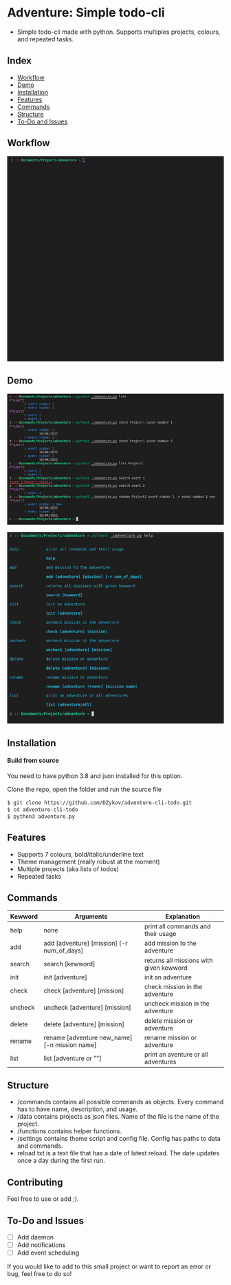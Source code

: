 # Adventure: Simple todo-cli
-    Simple todo-cli made with python. Supports multiples projects, colours, and repeated tasks. 

## Index
   - [Workflow](#Workflow "Goto Workflow")
   - [Demo](#Demo "Goto Demo")
   - [Installation](#Installation "Goto Installation")
   - [Features](#Features "Goto Features")
   - [Commands](#Controls "Goto Commands")
   - [Structure](#Controls "Goto Structure")
   - [To-Do and Issues](#To-Do-and-Issues "Goto ToDo-and-Issues")

## Workflow

![alt text](https://github.com/DZykov/adventure-cli-todo/blob/master/img/workflow.gif)

## Demo

![alt text](https://github.com/DZykov/adventure-cli-todo/blob/master/img/cmds.png)

![alt text](https://github.com/DZykov/adventure-cli-todo/blob/master/img/help.png)

## Installation
#### Build from source
You need to have python 3.8 and json installed for this option.

Clone the repo, open the folder and run the source file


    $ git clone https://github.com/DZykov/adventure-cli-todo.git
    $ cd adventure-cli-todo
    $ python3 adventure.py


## Features
   - Supports 7 colours, bold/italic/underline text
   - Theme management (really robust at the moment)
   - Multiple projects (aka lists of todos)
   - Repeated tasks

## Commands
| Kewword      | Arguments                                     | Explanation                             |
|--------------|-----------------------------------------------|-----------------------------------------|
| help         | none                                          | print all commands and their usage      |
| add          | add [adventure] [mission] [-r num_of_days]    |add mission to the adventure             |
| search       | search [kewword]                              | returns all missions with given kewword |
| init         | init [adventure]                              | init an adventure                       |
| check        | check [adventure] [mission]                   | check mission in the adventure          |
| uncheck      | uncheck [adventure] [mission]                 | uncheck mission in the adventure        |
| delete       | delete [adventure] [mission]                  | delete mission or adventure             |
| rename       | rename [adventure new_name] [-n mission name] | rename mission or adventure             |
| list         | list [adventure or ""]                        | print an aventure or all adventures     |

## Structure
- /commands contains all possible commands as objects. Every command has to have name, description, and usage.
- /data contains projects as json files. Name of the file is the name of the project.
- /functions contains helper functions.
- /settings contains theme script and config file. Config has paths to data and commands.
- reload.txt is a text file that has a date of latest reload. The date updates once a day during the first run.

## Contributing
   Feel free to use or add ;).

## To-Do and Issues
- [ ] Add daemon
- [ ] Add notifications
- [ ] Add event scheduling
    
If you would like to add to this small project or want to report an error or bug, feel free to do so!
